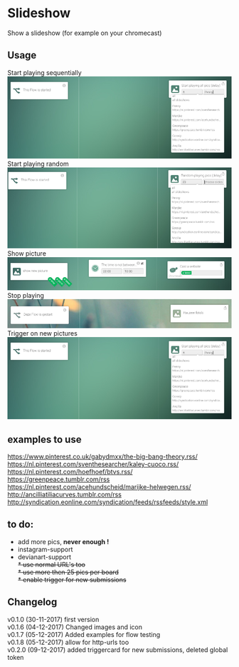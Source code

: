 # Slideshow  
Show a slideshow (for example on your chromecast)  

## Usage
Start playing sequentially  
![Startplaying](https://github.com/Rocodamelshe/com.roco.slideshow/blob/master/assets/images/startplaying.png?raw=true)
Start playing random  
![Startrandom](https://github.com/Rocodamelshe/com.roco.slideshow/blob/master/assets/images/startrandom.png?raw=true)
Show picture  
![Showpicture](https://github.com/Rocodamelshe/com.roco.slideshow/blob/master/assets/images/showpicture.png?raw=true)
Stop playing  
![Stopplaying](https://github.com/Rocodamelshe/com.roco.slideshow/blob/master/assets/images/stopplaying.png?raw=true)
Trigger on new pictures    
![Trigger](https://github.com/Rocodamelshe/com.roco.slideshow/blob/master/assets/images/startplaying.png?raw=true)


## examples to use  
https://www.pinterest.co.uk/gabydmxx/the-big-bang-theory.rss/  
https://nl.pinterest.com/sventhesearcher/kaley-cuoco.rss/  
https://nl.pinterest.com/hoefhoef/btvs.rss/   
https://greenpeace.tumblr.com/rss
https://nl.pinterest.com/acehundscheid/marijke-helwegen.rss/
http://ancilliatiliacurves.tumblr.com/rss
http://syndication.eonline.com/syndication/feeds/rssfeeds/style.xml

## to do:
* add more pics, **never enough !**  
* instagram-support  
* devianart-support  
<strike>* use normal URL's too</strike>  
<strike>* use more then 25 pics per board</strike>  
<strike>* enable trigger for new submissions</strike>  

## Changelog
v0.1.0 (30-11-2017) first version   
v0.1.6 (04-12-2017) Changed images and icon  
v0.1.7 (05-12-2017) Added examples for flow testing  
v0.1.8 (05-12-2017) allow for http-urls too  
v0.2.0 (09-12-2017) added triggercard for new submissions, deleted global token